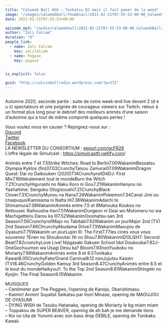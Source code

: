 ```yaml
---
title: "Calweeb Ball #26 – Tonkatsu DJ mais il fait paner de la weed"
image: "/images/calweebball/thumbnail/2021-02-21T07-55-53-00-00_CalweebBall26TonkatsuDJmaisilfaitpanerdelaweed.jpg"
date: 2021-02-21T07:55:53+00:00

episode_mp3: "/audio/calweebball/2021-02-21T07-55-53-00-00_CalweebBall26TonkatsuDJmaisilfaitpanerdelaweed.mp3"
author: "Zali Falcam"
duration: "0"
people_link: 
  - name: Zali Falcam
    key: zalifalcam
  - name: Pegase
    key: pegase


is_explicit: false

guid: "http://calvinballradio.wordpress.com/?p=372"
---
```


<PodcastHeader/>

<!-- ECRIRE LA DESCRIPTION DE L'EPISODE SOUS CETTE LIGNE -->

 
<a href="" rel="nofollow"></a>
 



<img src="/resources/calweebball/2021-02-21T07-55-53-00-00_CalweebBall26TonkatsuDJmaisilfaitpanerdelaweed/c26.jpg" alt="">



<p>Automne 2020, seconde partie : suite de notre week-end live devant 2 (d e u x) spectateurs et une poignée de courageux viewers sur Twitch. retour à un format plus long pour le debrief des meilleurs animés d’une saison d’automne qui a tout de même comporté quelques perles !</p>



<p>Vous voulez nous en causer ? Rejoignez-nous sur :<br><a href="http://discordapp.com/invite/4RnA9v7" rel="nofollow">Discord</a><br><a href="https://twitter.com/Calvinball_FM?lang=fr" rel="nofollow">Twitter</a><br><a href="https://www.facebook.com/CalvinballRadio/?ref=bookmarks" rel="nofollow">Facebook</a><br>LA NEWSLETTER DU CONSORTIUM : <a href="https://exit.sc/?url=http%3A%2F%2Feepurl.com%2FgcFR29" rel="nofollow">eepurl.com/gcFR29</a><br>L’offre légale de Simulcast : <a href="https://simulcastfr.netlify.com/" rel="nofollow">https://simulcastfr.netlify.com</a>/</p>



<tr><td>Animés entre 7 et 7.5</td><td></td><td></td></tr><tr><td>Strike Witches: Road to Berlin</td><td>7.00</td><td>Wakanim</td></tr><tr><td>Bessatsu Olympia Kyklos (fin)</td><td>07.02</td><td>Crunchy</td></tr><tr><td>Taisou Zamurai</td><td>07.09</td><td>Wakanim</td></tr><tr><td>Dragon Quest: Dai no Daibouken (2020)</td><td>7.14</td><td>Crunchyroll</td></tr><tr><td>D4DJ: First Mix</td><td>7.16</td><td>littéralement tout le monde</td></tr><tr><td>Burn the Witch<br></td><td>7.21</td><td>Crunchy</td></tr><tr><td>Higurashi no Naku Koro ni Gou</td><td>7.21</td><td>Wakanim</td></tr><tr><td>Hanyou no Yashahime: Sengoku Otogizoushi</td><td>7.21</td><td>Crunchy</td></tr><tr><td>Black Clover</td><td>7.31</td><td>Crunchy</td></tr><tr><td>Munou na Nana</td><td>7.26</td><td>Wakanim</td></tr><tr><td>Pokemon</td><td>7.34</td><td>Canal Jimi ou chaipuquoi</td></tr><tr><td>Kamisama ni Natta Hi</td><td>7.36</td><td>Wakanim</td></tr><tr><td>Adachi to Shimamura</td><td>7.38</td><td>Wakanim</td></tr><tr><td></td><td></td><td></td></tr><tr><td>Animés entre 7.5 et 8</td><td></td><td></td></tr><tr><td>Mahouka Koukou no Rettousei: Raihousha-hen</td><td>7.51</td><td>Wakanim</td></tr><tr><td>Dungeon ni Deai wo Motomeru no wa Machigatteiru Darou ka III</td><td>7.52</td><td>Wakanim</td></tr><tr><td>Osomatsu-san 3rd Season</td><td>7.56</td><td>Crunchyroll</td></tr><tr><td>Majo no Tabitabi</td><td>7.62</td><td>Wakanim un jour</td></tr><tr><td>Major 2nd (TV) 2nd Season</td><td>7.66</td><td>Chrunchy</td></tr><tr><td>Akudama Drive</td><td>7.73</td><td>Wakanim</td></tr><tr><td>Maoujou de Oyasumi</td><td>7.75</td><td>Wakanim un jour</td></tr><tr><td>Lupin III: The First</td><td>7.77</td><td>les cinés vous vous souvenez ?</td></tr><tr><td>Enen no Shouboutai: Ni no Shou</td><td>7.80</td><td>Wakanim</td></tr><tr><td>IDOLiSH7: Second Beat!</td><td>7.82</td><td>crunchy</td></tr><tr><td>Love Live! Nijigasaki Gakuen School Idol Doukoukai</td><td>7.82</td><td>J-One</td></tr><tr><td>Gochuumon wa Usagi Desu ka? Bloom</td><td>7.93</td><td>non</td></tr><tr><td>Yuukoku no Moriarty</td><td>7.98</td><td>Wakanim</td></tr><tr><td></td><td></td><td></td></tr><tr><td>Animés entre 8 et 8.5</td><td></td><td></td></tr><tr><td>Tonikaku Kawaii</td><td>8.05</td><td>Crunchy</td></tr><tr><td>Fate/Grand Carnival</td><td>8.12 </td><td>non</td></tr><tr><td>Jujutsu Kaisen (TV)</td><td>8.46</td><td>Crunchy</td></tr><tr><td>Golden Kamuy 3rd Season</td><td>8.47</td><td>Crunchy</td></tr><tr><td></td><td></td><td></td></tr><tr><td>Animés entre 8.5 et le bout du monde</td><td></td><td></td></tr><tr><td>Haikyuu!!: To the Top 2nd Season</td><td>8.61</td><td>Wakanim</td></tr><tr><td>Shingeki no Kyojin: The Final Season</td><td>9.15</td><td>Wakanim</td></tr><tr><td></td><td></td><td></td></tr><tr><td></td><td></td><td></td></tr><tr><td></td><td></td><td></td></tr>



<p>MUSIQUES<br>– Centimeter par The Peggies, l’opening de Kanojo, Okarishimasu<br>– Kaimin! Anmin! Suyalist Seikatsu par Inori Minase, opening de MAOUJOU DE OYASUMI<br>– DYING WISH de Tasuku Hatanaka, opening de Moriarty le bg miam miam<br>– Toppakou de SUPER BEAVER, opening de ah bah je me demande tiens<br>– Koi no Uta de Yunomi avec son bass drop DEBILE, opening de Tonikaku Kawaii</p>


